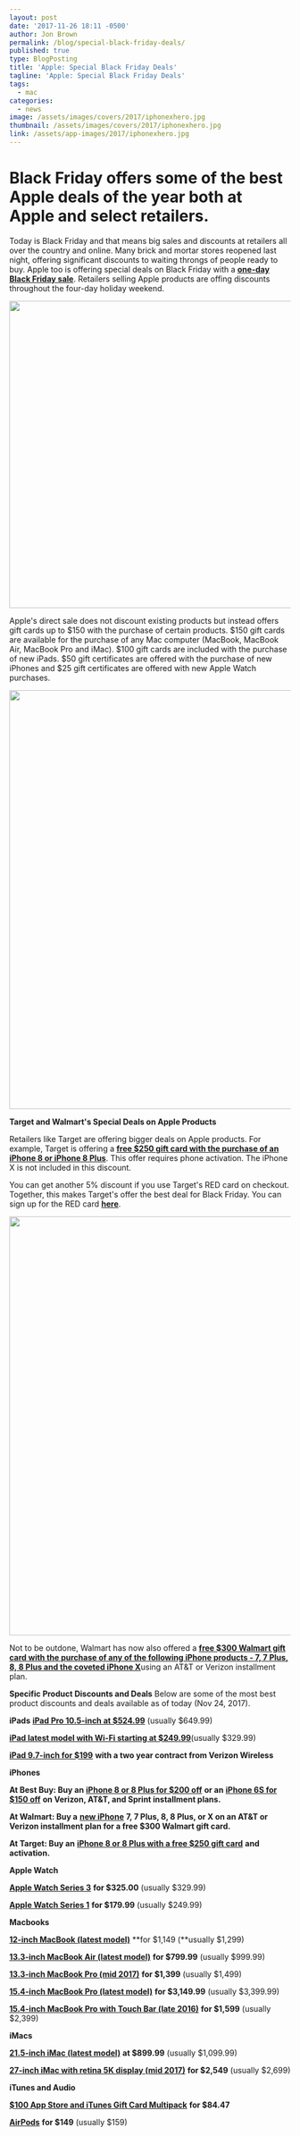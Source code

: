 ```yaml
---
layout: post
date: '2017-11-26 18:11 -0500'
author: Jon Brown
permalink: /blog/special-black-friday-deals/
published: true
type: BlogPosting
title: 'Apple: Special Black Friday Deals'
tagline: 'Apple: Special Black Friday Deals'
tags:
  - mac
categories:
  - news
image: /assets/images/covers/2017/iphonexhero.jpg
thumbnail: /assets/images/covers/2017/iphonexhero.jpg
link: /assets/app-images/2017/iphonexhero.jpg
---
```

# Black Friday offers some of the best Apple deals of the year both at Apple and select retailers.

Today is Black Friday and that means big sales and discounts at retailers all over the country and online. Many brick and mortar stores reopened last night, offering significant discounts to waiting throngs of people ready to buy. Apple too is offering special deals on Black Friday with a [**one-day Black Friday sale**](ttps://www.apple.com/shop/gifts/one-day-shopping-event). Retailers selling Apple products are offing discounts throughout the four-day holiday weekend.

<img src="{{ site.site_cdn }}/assets/images/blog/2017/bfriday/apple_blackfriday_image_1.jpg" class="img-fluid rounded m-2" width="550" />

Apple&#39;s direct sale does not discount existing products but instead offers gift cards up to $150 with the purchase of certain products. $150 gift cards are available for the purchase of any Mac computer (MacBook, MacBook Air, MacBook Pro and iMac). $100 gift cards are included with the purchase of new iPads. $50 gift certificates are offered with the purchase of new iPhones and $25 gift certificates are offered with new Apple Watch purchases.

<img src="{{ site.site_cdn }}/assets/images/blog/2017/bfriday/apple_blackfriday_image_2.png" class="img-fluid rounded m-2" width="750" />

**Target and Walmart&#39;s Special Deals on Apple Products**

Retailers like Target are offering bigger deals on Apple products. For example, Target is offering a [**free $250 gift card with the purchase of an iPhone 8 or iPhone 8 Plus**](https://www.target.com/s?searchTerm=iphone+8&amp;clkid=63a99a00N1421988b1c00ebd3bc2aed1a&amp;lnm=81938&amp;afid=Jones-Dengler%20Marketing,%20LLC&amp;ref=tgt_adv_xasd0002). This offer requires phone activation. The iPhone X is not included in this discount.

You can get another 5% discount if you use Target&#39;s RED card on checkout. Together, this makes Target&#39;s offer the best deal for Black Friday. You can sign up for the RED card [**here**](https://www.target.com/c/redcard/-/N-4tfyn?clkid=63a99a00N1421988b1c00ebd3bc2aed1a&amp;lnm=81938&amp;afid=Jones-Dengler%20Marketing,%20LLC&amp;ref=tgt_adv_xasd0002).

<img src="{{ site.site_cdn }}/assets/images/blog/2017/bfriday/apple_blackfriday_image_3.png" class="img-fluid rounded m-2" width="750" />

Not to be outdone, Walmart has now also offered a [**free $300 Walmart gift card with the purchase of any of the following iPhone products - 7, 7 Plus, 8, 8 Plus and the coveted iPhone X**](https://www.apple.com)using an AT&amp;T or Verizon installment plan.

**Specific Product Discounts and Deals**
Below are some of the most best product discounts and deals available as of today (Nov 24, 2017).

**iPads**
 [**iPad Pro 10.5-inch at $524.99**](https://www.bestbuy.com/site/promo/tablets-ipad-pro-10-5-savings) (usually $649.99)

 [**iPad latest model with Wi-Fi starting at $249.99**](https://www.target.com/p/apple-174-ipad-9-7-wi-fi/-/A-52407251)(usually $329.99)

 [**iPad 9.7-inch for $199**](https://www.verizonwireless.com/tablets/ipad/) **with a two year contract from Verizon Wireless**

**iPhones**

**At Best Buy: Buy an** [**iPhone 8 or 8 Plus for $200 off**](https://www.bestbuy.com/site/searchpage.jsp?cp=1&amp;searchType=search&amp;_dyncharset=UTF-8&amp;ks=960&amp;sc=Global&amp;list=y&amp;usc=All%20Categories&amp;type=page&amp;id=pcat17071&amp;iht=n&amp;seeAll=&amp;browsedCategory=pcmcat209400050001&amp;st=categoryid%24pcmcat209400050001&amp;qp=modelfamily_facet=Model%20Family~Apple%20iPhone%208%5Emodelfamily_facet=Model%20Family~Apple%20iPhone%208%20Plus) **or an** [**iPhone 6S for $150 off**](https://www.bestbuy.com/site/clp/iphone-6s-offer/pcmcat1509050930602.c?id=pcmcat1509050930602) **on Verizon, AT&amp;T, and Sprint installment plans.**

**At Walmart: Buy a** [**new iPhone**](https://www.walmart.com/browse/apple/YnJhbmQ6QXBwbGUie?_be_shelf_id=12771&amp;cat_id=1105910&amp;facet=brand:Apple%7C%7Cshelf_id:12771&amp;u1=66960X1514734Xf07533b4a70073e0852f2121cc2a489d&amp;oid=223073.1) **7, 7 Plus, 8, 8 Plus, or X on an AT&amp;T or Verizon installment plan for a free $300 Walmart gift card.**

**At Target: Buy an** [**iPhone 8 or 8 Plus with a free $250 gift card**](https://www.target.com/s?searchTerm=iphone+8&amp;clkid=63a99a00N1421988b1c00ebd3bc2aed1a&amp;lnm=81938&amp;afid=Jones-Dengler%20Marketing,%20LLC&amp;ref=tgt_adv_xasd0002) **and activation.**

**Apple Watch**

[**Apple Watch Series 3**](https://www.ebay.com/itm/New-Apple-Watch-Series-3-38mm-Smartwatch-GPS-Aluminum-Case-Sport-Band/292296225344?) **for $325.00** (usually $329.99)

 [**Apple Watch Series 1**](https://www.target.com/p/apple-174-watch-series-1-38mm-aluminum-case-sport-band/-/A-52782530#lnk=newtab&amp;preselect=16867606) **for $179.99** (usually $249.99)

**Macbooks**

 [**12-inch MacBook (latest model)**](https://www.adorama.com/acmnyk2lla.html) **for $1,149 (**usually $1,299)

 [**13.3-inch MacBook Air (latest model)**](https://www.bestbuy.com/site/apple-macbook-air-13-3-display-intel-core-i5-8gb-memory-128gb-flash-storage-latest-model-silver/5465502.p?skuId=5465502&amp;ref=199&amp;loc=J2shFQg6J/U&amp;acampID=1&amp;siteID=J2shFQg6J_U-KiusQfSnXtVRq2NUhrD2Sg) **for $799.99** (usually $999.99)

 [**13.3-inch MacBook Pro (mid 2017)**](https://www.bhphotovideo.com/c/product/1343073-REG/apple_z0uh_mpxq21_bh_macbook_pro_i5_2_3ghz.html) **for $1,399** (usually $1,499)

 [**15.4-inch MacBook Pro (latest model)**](https://www.bestbuy.com/site/apple-macbook-pro-15-4-display-intel-core-i7-16-gb-memory-1tb-solid-state-drive-latest-model-space-gray/4600100.p?skuId=4600100) **for $3,149.99** (usually $3,399.99)

 [**15.4-inch MacBook Pro with Touch Bar (late 2016)**](https://www.bhphotovideo.com/c/product/1293731-REG/apple_mlw72ll_a_15_4_macbook_pro_with.html) **for $1,599** (usually $2,399)

**iMacs**

[**21.5-inch iMac (latest model)**](https://www.bestbuy.com/site/apple-21-5-imac-latest-model-intel-core-i5-2-3ghz-8gb-memory-1tb-hard-drive-silver/4881013.p?skuId=4881013&amp;ref=199&amp;loc=J2shFQg6J/U&amp;acampID=1&amp;siteID=J2shFQg6J_U-S4DdkqJL8.3Jm7dnmWTCSw) **at $899.99** (usually $1,099.99)

[**27-inch iMac with retina 5K display (mid 2017)**](https://www.bhphotovideo.com/c/product/1342751-REG/apple_z0tr_mned42_bh_imac_i7_4_2_ghz.html) **for $2,549** (usually $2,699)

**iTunes and Audio**

[**$100 App Store and iTunes Gift Card Multipack**](https://www.samsclub.com/sams/itunes-100-multi-pack-4-25-gift-cards/prod7980013.ip?pid=_Aff_LS&amp;siteID=J2shFQg6J_U-.ZF9OviFHB35mohanYFU3Q&amp;pubNAME=MacRumors.com) **for $84.47**

[**AirPods**](https://www.ebay.com/i/352199159458?chn=ps&amp;dispctrl=1) **for $149** (usually $159)
